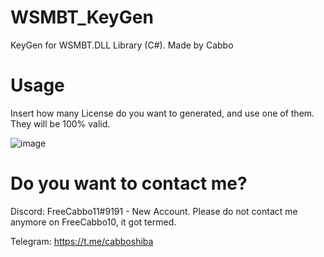 # WSMBT_KeyGen

KeyGen for WSMBT.DLL Library (C#). Made by Cabbo

# Usage

Insert how many License do you want to generated, and use one of them. They will be 100% valid.

![image](https://user-images.githubusercontent.com/92642446/211161788-fee7cc74-7380-46dc-aa09-3e6c7c289dca.png)

# Do you want to contact me?

Discord: FreeCabbo11#9191 - New Account. Please do not contact me anymore on FreeCabbo10, it got termed.

Telegram: https://t.me/cabboshiba
